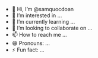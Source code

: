 - 👋 Hi, I’m @samquocdoan
- 👀 I’m interested in ...
- 🌱 I’m currently learning ...
- 💞️ I’m looking to collaborate on ...
- 📫 How to reach me ...
- 😄 Pronouns: ...
- ⚡ Fun fact: ...

<!---
samquocdoan/samquocdoan is a ✨ special ✨ repository because its `README.md` (this file) appears on your GitHub profile.
You can click the Preview link to take a look at your changes.
--->
